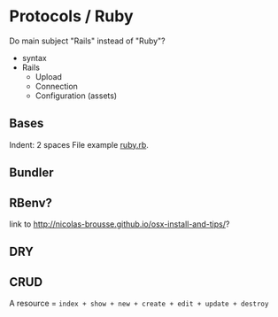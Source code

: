 # Protocols / Ruby

Do main subject "Rails" instead of "Ruby"?
* syntax
* Rails
  * Upload
  * Connection
  * Configuration (assets)


## Bases

Indent: 2 spaces
File example [ruby.rb](../examples/ruby.rb).


## Bundler


## RBenv?

link to http://nicolas-brousse.github.io/osx-install-and-tips/?

## DRY

## CRUD

A resource = `index + show + new + create + edit + update + destroy`
